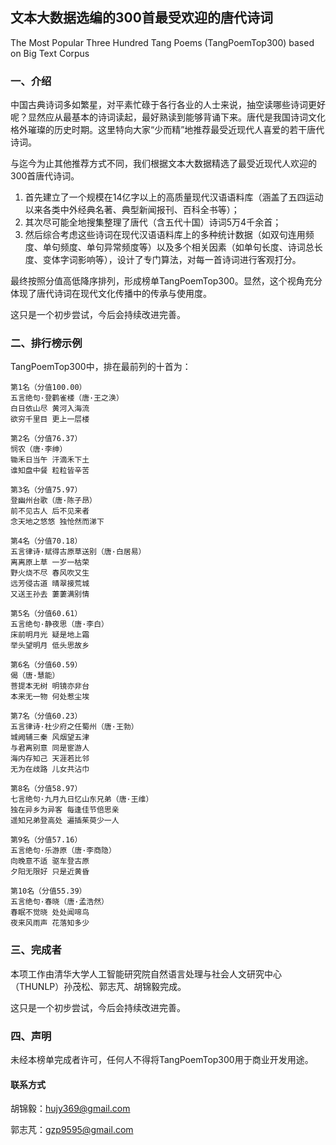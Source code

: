 ## 文本大数据选编的300首最受欢迎的唐代诗词

The Most Popular Three Hundred Tang Poems (TangPoemTop300) based on Big Text Corpus 

### 一、介绍

中国古典诗词多如繁星，对平素忙碌于各行各业的人士来说，抽空读哪些诗词更好呢？显然应从最基本的诗词读起，最好熟读到能够背诵下来。唐代是我国诗词文化格外璀璨的历史时期。这里特向大家“少而精”地推荐最受近现代人喜爱的若干唐代诗词。

与迄今为止其他推荐方式不同，我们根据文本大数据精选了最受近现代人欢迎的300首唐代诗词。

1. 首先建立了一个规模在14亿字以上的高质量现代汉语语料库（涵盖了五四运动以来各类中外经典名著、典型新闻报刊、百科全书等）；
2. 其次尽可能全地搜集整理了唐代（含五代十国）诗词5万4千余首；
3. 然后综合考虑这些诗词在现代汉语语料库上的多种统计数据（如双句连用频度、单句频度、单句异常频度等）以及多个相关因素（如单句长度、诗词总长度、变体字词影响等），设计了专门算法，对每一首诗词进行客观打分。

最终按照分值高低降序排列，形成榜单TangPoemTop300。显然，这个视角充分体现了唐代诗词在现代文化传播中的传承与使用度。

这只是一个初步尝试，今后会持续改进完善。

### 二、排行榜示例

TangPoemTop300中，排在最前列的十首为：

```
第1名（分值100.00）
五言绝句·登鹳雀楼（唐·王之涣）
白日依山尽 黄河入海流
欲穷千里目 更上一层楼

第2名（分值76.37）
悯农（唐·李绅）
锄禾日当午 汗滴禾下土
谁知盘中餐 粒粒皆辛苦

第3名（分值75.97）
登幽州台歌（唐·陈子昂）
前不见古人 后不见来者
念天地之悠悠 独怆然而涕下

第4名（分值70.18）
五言律诗·赋得古原草送别（唐·白居易）
离离原上草 一岁一枯荣
野火烧不尽 春风吹又生
远芳侵古道 晴翠接荒城
又送王孙去 萋萋满别情

第5名（分值60.61）
五言绝句·静夜思（唐·李白）
床前明月光 疑是地上霜
举头望明月 低头思故乡

第6名（分值60.59）
偈（唐·慧能）
菩提本无树 明镜亦非台
本来无一物 何处惹尘埃

第7名（分值60.23）
五言律诗·杜少府之任蜀州（唐·王勃）
城阙辅三秦 风烟望五津
与君离别意 同是宦游人
海内存知己 天涯若比邻
无为在歧路 儿女共沾巾

第8名（分值58.97）
七言绝句·九月九日忆山东兄弟（唐·王维）
独在异乡为异客 每逢佳节倍思亲
遥知兄弟登高处 遍插茱萸少一人

第9名（分值57.16）
五言绝句·乐游原（唐·李商隐）
向晚意不适 驱车登古原
夕阳无限好 只是近黄昏

第10名（分值55.39）
五言绝句·春晓（唐·孟浩然）
春眠不觉晓 处处闻啼鸟
夜来风雨声 花落知多少
```

### 三、完成者

本项工作由清华大学人工智能研究院自然语言处理与社会人文研究中心（THUNLP）孙茂松、郭志芃、胡锦毅完成。

这只是一个初步尝试，今后会持续改进完善。

### 四、声明

未经本榜单完成者许可，任何人不得将TangPoemTop300用于商业开发用途。

#### 联系方式
胡锦毅：hujy369@gmail.com

郭志芃：gzp9595@gmail.com